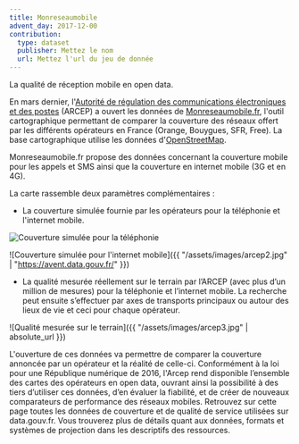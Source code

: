 ```yaml
---
title: Monreseaumobile
advent_day: 2017-12-00
contribution:
  type: dataset
  publisher: Mettez le nom
  url: Mettez l'url du jeu de donnée
---
```


La qualité de réception mobile en open data.

<!--more-->

En mars dernier, l'[Autorité de régulation des communications électroniques et des postes](https://www.arcep.fr/) (ARCEP) a ouvert les données de [Monreseaumobile.fr](https://www.monreseaumobile.fr/), l'outil cartographique permettant de comparer la couverture des réseaux offert par les différents opérateurs en France (Orange, Bouygues, SFR, Free). La base cartographique utilise les données d'[OpenStreetMap](https://www.openstreetmap.org/).

Monreseaumobile.fr propose des données concernant la couverture mobile pour les appels et SMS ainsi que la couverture en internet mobile (3G et en 4G). 

La carte rassemble deux paramètres complémentaires :

* La couverture simulée fournie par les opérateurs pour la téléphonie et l'internet mobile.

![Couverture simulée pour la téléphonie]("/assets/images/arcep1.jpg")

![Couverture simulée pour l'internet mobile]({{ "/assets/images/arcep2.jpg" | "https://avent.data.gouv.fr/" }})

* La qualité mesurée réellement sur le terrain par l’ARCEP (avec plus d’un million de mesures) pour la téléphonie et l’internet mobile. La recherche peut ensuite s’effectuer par axes de transports principaux ou autour des lieux de vie et ceci pour chaque opérateur.

![Qualité mesurée sur le terrain]({{ "/assets/images/arcep3.jpg" | absolute_url }})

L'ouverture de ces données va permettre de comparer la couverture annoncée par un opérateur et la réalité de celle-ci. Conformément à la loi pour une République numérique de 2016, l'Arcep rend disponible l’ensemble des cartes des opérateurs en open data, ouvrant ainsi la possibilité à des tiers d’utiliser ces données, d’en évaluer la fiabilité, et de créer de nouveaux comparateurs de performance des réseaux mobiles. Retrouvez sur cette page toutes les données de couverture et de qualité de service utilisées sur data.gouv.fr.  Vous trouverez plus de détails quant aux données, formats et systèmes de projection dans les descriptifs des ressources.

<div data-udata-dataset-id="58c98b1888ee38770950152b"></div>
<script src="http://www.data.gouv.fr/static/widgets.js" id="udata" async defer onload="udataScript.loadDatasets()"></script>
